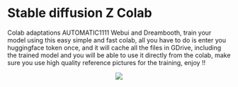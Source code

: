 # Stable diffusion Z Colab
Colab adaptations AUTOMATIC1111 Webui and Dreambooth, train your model using this easy simple and fast colab, all you have to do is enter you huggingface token once, and it will cache all the files in GDrive, including the trained model and you will be able to use it directly from the colab, make sure you use high quality reference pictures for the training, enjoy !!
 

<a href="https://colab.research.google.com/github/wilzamguerrero/SDZ/blob/main/SDZ.ipynb">
<p align="center">
  <img src="https://github.com/TheLastBen/fast-stable-diffusion/raw/main/Dreambooth/1.jpg">
</p>

